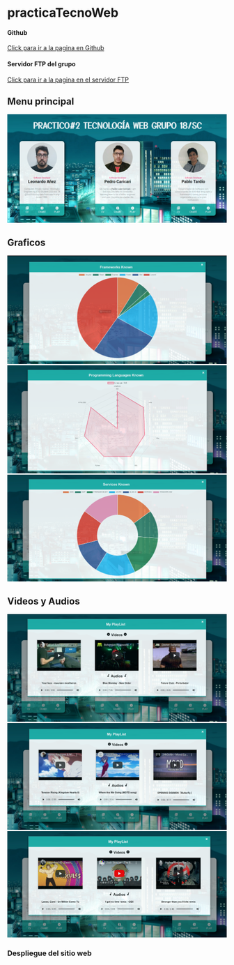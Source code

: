# practicaTecnoWeb

#### Github
[Click para ir a la pagina en Github](https://cartory.github.io/practicaTecnoWeb/)
#### Servidor FTP del grupo
[Click para ir a la pagina en el servidor FTP](http://tecnoweb.org.bo/inf513/grupo18sc/Practica3SC/)
## Menu principal
![](./assets/readme-img/TareaTecno01v2.png)
## Graficos
![](./assets/readme-img/TareaTecno02.png)
![](./assets/readme-img/TareaTecno03.png)
![](./assets/readme-img/TareaTecno04.png)
## Videos y Audios
![](./assets/readme-img/TareaTecno05.png)
![](./assets/readme-img/TareaTecno06.png)
![](./assets/readme-img/TareaTecno07.png)

### Despliegue del sitio web
